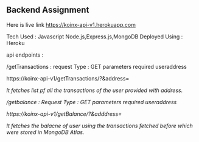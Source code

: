 ## Backend Assignment

Here is live link https://koinx-api-v1.herokuapp.com

Tech Used : Javascript Node.js,Express.js,MongoDB
Deployed Using : Heroku

api endpoints : 

/getTransactions : 
request Type : GET
parameters required useraddress

https://koinx-api-v1/getTransactions/?&address=<address>

It fetches list pf all the transactions of the user provided with address.


/getbalance :
Request Type : GET
parameters required useraddress

https://koinx-api-v1/getBalance/?&adddress=<address>

It fetches the balacne of user using the transactions fetched before which were stored in MongoDB Atlas.
